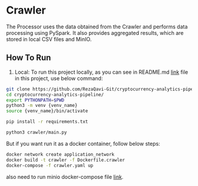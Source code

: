 # Crawler

The Processor uses the data obtained from the Crawler and performs data processing using PySpark. It also provides aggregated results, which are stored in local CSV files and MinIO.

## How To Run
1. Local: To run this project locally, as you can see in README.md [link](../README.md) file in this project, use below command: 

```bash
git clone https://github.com/RezaQavi-Git/cryptocurrency-analytics-pipeline.git
cd cryptocurrency-analytics-pipeline/
export PYTHONPATH=$PWD
python3 -m venv {venv_name}
source {venv_name}/bin/activate

pip install -r requirements.txt

python3 crawler/main.py
```

But if you want run it as a docker container, follow below steps:

```bash
docker network create application_network
docker build -t crawler -f Dockerfile.crawler
docker-compose -f crawler.yaml up
```

also need to run minio docker-compose file [link](../minion/minio.yaml).
